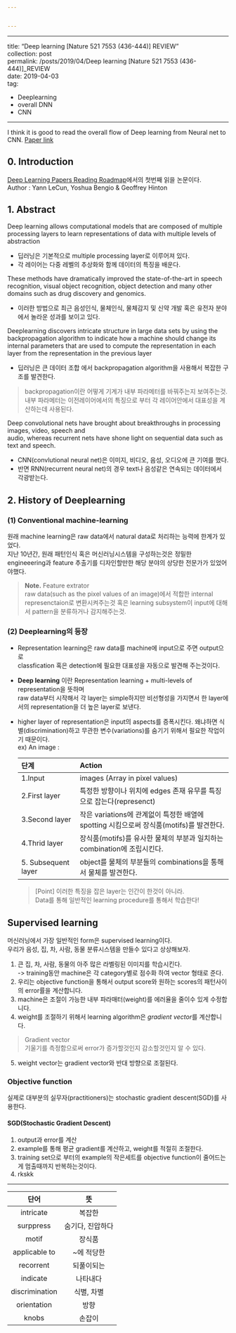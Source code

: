 ```yaml
---


---
```


<hr>
<p>title: “Deep learning [Nature 521 7553 (436-444)] REVIEW”<br>
collection: post<br>
permalink: /posts/2019/04/Deep learning [Nature 521 7553 (436-444)]_REVIEW<br>
date: 2019-04-03<br>
tag:</p>
<ul>
<li>Deeplearning</li>
<li>overall DNN</li>
<li>CNN</li>
</ul>
<hr>
<p>I think it is good to read the overall flow of Deep learning from Neural net to CNN.   <a href="http://www.cs.toronto.edu/~hinton/absps/NatureDeepReview.pdf">Paper link</a></p>
<h2 id="introduction">0. Introduction</h2>
<p><a href="https://github.com/itgwangjin/Deep-Learning-Papers-Reading-Roadmap#deep-learning-papers-reading-roadmap">Deep Learning Papers Reading Roadmap</a>에서의 첫번째 읽을 논문이다.<br>
Author :  Yann LeCun, Yoshua Bengio &amp; Geoffrey Hinton</p>
<h2 id="abstract">1. Abstract</h2>
<p>Deep learning allows computational models that are composed of multiple processing layers to learn representations of data with multiple levels of abstraction</p>
<ul>
<li>딥러닝은 기본적으로 multiple processing layer로 이루어져 있다.</li>
<li>각 레이어는 다중 레벨의 추상화와 함께 데이터의 특징을 배운다.</li>
</ul>
<p>These methods have dramatically improved the state-of-the-art in speech recognition, visual object recognition, object detection and many other domains such as drug discovery and genomics.</p>
<ul>
<li>이러한 방법으로 최근 음성인식, 물체인식, 물체감지 및 신약 개발 혹은 유전자 분야에서 놀라운 성과를 보이고 있다.</li>
</ul>
<p>Deeplearning discovers intricate structure in large data sets by using the backpropagation algorithm to indicate how a machine should change its internal parameters that are used to compute the representation in each layer from the representation in the previous layer</p>
<ul>
<li>딥러닝은 큰 데이터 조합 에서 backpropagation algorithm을 사용해서 복잡한 구조를 발견한다.</li>
</ul>
<blockquote>
<p>backpropagation이란 어떻게 기계가 내부 파라메터를 바꿔주는지 보여주는것.<br>
내부 파라메터는 이전레이어에서의 특징으로 부터 각 레이어안에서 대표성을 계산하는데 사용된다.</p>
</blockquote>
<p>Deep convolutional nets have brought about breakthroughs in processing images, video, speech and<br>
audio, whereas recurrent nets have shone light on sequential data such as text and speech.</p>
<ul>
<li>CNN(convlutional neural net)은 이미지, 비디오, 음성, 오디오에 큰 기여를 했다.</li>
<li>반면 RNN(recurrent neural net)의 경우 text나 음성같은 연속되는 데이터에서 각광받는다.</li>
</ul>
<h2 id="history-of-deeplearning">2. History of Deeplearning</h2>
<h3 id="conventional-machine-learning">(1) Conventional machine-learning</h3>
<p>원래 machine learning은 raw data에서 natural data로 처리하는 능력에 한계가 있었다.<br>
지난 10년간, 원래 패턴인식 혹은 머신러닝시스템을 구성하는것은 정밀한 engineeering과 feature 추출기를 디자인할만한 해당 분야의 상당한 전문가가 있었어야했다.</p>
<blockquote>
<p><strong>Note.</strong> Feature extrator<br>
raw data(such as the pixel values of an image)에서 적합한 internal represenctaion로 변환시켜주는것 혹은 learning subsystem이 input에 대해서 pattern을 분류하거나 감지해주는것.</p>
</blockquote>
<h3 id="deeplearning의-등장">(2) Deeplearning의 등장</h3>
<ul>
<li>
<p>Representation learning은 raw data를 machine에 input으로 주면 output으로<br>
classfication 혹은 detection에 필요한 대표성을 자동으로 발견해 주는것이다.</p>
</li>
<li>
<p><strong>Deep learning</strong> 이란 Representation learning + multi-levels of representation을 뜻하며<br>
raw data부터 시작해서 각 layer는 simple하지만 비선형성을 가지면서 한 layer에서의 representation을 더 높은 layer로 보낸다.</p>
</li>
<li>
<p>higher layer of representation은 input의 aspects를 증폭시킨다. 왜냐하면 식별(discrimination)하고 무관한 변수(variations)를 숨기기 위해서 필요한 작업이기 때문이다.<br>
ex) An image :</p>

<table>
<thead>
<tr>
<th align="left">단계</th>
<th align="left">Action</th>
</tr>
</thead>
<tbody>
<tr>
<td align="left">1.Input</td>
<td align="left">images (Array in pixel values)</td>
</tr>
<tr>
<td align="left">2.First layer</td>
<td align="left">특정한 방향이나 위치에 edges 존재 유무를 특징으로 잡는다(represenct)</td>
</tr>
<tr>
<td align="left">3.Second layer</td>
<td align="left">작은 variations에 관계없이 특정한 배열에 spotting 시킴으로써 장식품(motifs)를 발견한다.</td>
</tr>
<tr>
<td align="left">4.Thrid layer</td>
<td align="left">장식품(motifs)를 유사한 물체의 부분과 일치하는 combination에 조립시킨다.</td>
</tr>
<tr>
<td align="left">5. Subsequent layer</td>
<td align="left">object를 물체의 부분들의 combinations을 통해서 물체를 발견한다.</td>
</tr>
</tbody>
</table><blockquote>
<p>[Point] 이러한 특징을 잡은 layer는 인간이 한것이 아니라.<br>
Data를 통해 일반적인 learning procedure를 통해서 학습한다!</p>
</blockquote>
</li>
</ul>
<h2 id="supervised-learning">Supervised learning</h2>
<p>머신러닝에서 가장 일반적인 form은 supervised learning이다.<br>
우리가 음성, 집, 차, 사람, 동물 분류시스템을 만들수 있다고 상상해보자.</p>
<ol>
<li>큰 집, 차, 사람, 동물의 아주 많은 라벨링된 이미지를 학습시킨다.<br>
-&gt; training동안 machine은 각 category별로 점수화 하여 vector 형태로 준다.</li>
<li>우리는 objective function을 통해서 output score와 원하는 scores의 패턴사이의 error률을 계산합니다.</li>
<li>machine은 조절이 가능한 내부 파라매터(weight)를 에러율을 줄이수 있게 수정합니다.</li>
<li>weight를 조절하기 위해서 learning algorithm은 <em>gradient vector</em>를 계산합니다.</li>
</ol>
<blockquote>
<p>Gradient vector<br>
기울기를 측정함으로써 error가 증가할것인지 감소할것인지 알 수 있다.</p>
</blockquote>
<ol start="5">
<li>weight vector는 gradient vector와 반대 방향으로 조절된다.</li>
</ol>
<h3 id="objective-function">Objective function</h3>
<p>실제로 대부분의 실무자(practitioners)는 stochastic gradient descent(SGD)를 사용한다.</p>
<h4 id="sgdstochastic-gradient-descent">SGD(Stochastic Gradient Descent)</h4>
<ol>
<li>output과 error를 계산</li>
<li>example를 통해 평균 gradient를 계산하고, weight를 적절히 조절한다.</li>
<li>training set으로 부터의 example의 작은세트를 objective function이 줄어드는게 멈출때까지 반복하는것이다.</li>
<li>rkskk</li>
</ol>
<hr>

<table>
<thead>
<tr>
<th align="center">단어</th>
<th align="center">뜻</th>
</tr>
</thead>
<tbody>
<tr>
<td align="center">intricate</td>
<td align="center">복잡한</td>
</tr>
<tr>
<td align="center">surppress</td>
<td align="center">숨기다, 진압하다</td>
</tr>
<tr>
<td align="center">motif</td>
<td align="center">장식품</td>
</tr>
<tr>
<td align="center">applicable to</td>
<td align="center">~에 적당한</td>
</tr>
<tr>
<td align="center">recorrent</td>
<td align="center">되풀이되는</td>
</tr>
<tr>
<td align="center">indicate</td>
<td align="center">나타내다</td>
</tr>
<tr>
<td align="center">discrimination</td>
<td align="center">식별, 차별</td>
</tr>
<tr>
<td align="center">orientation</td>
<td align="center">방향</td>
</tr>
<tr>
<td align="center">knobs</td>
<td align="center">손잡이</td>
</tr>
</tbody>
</table>
